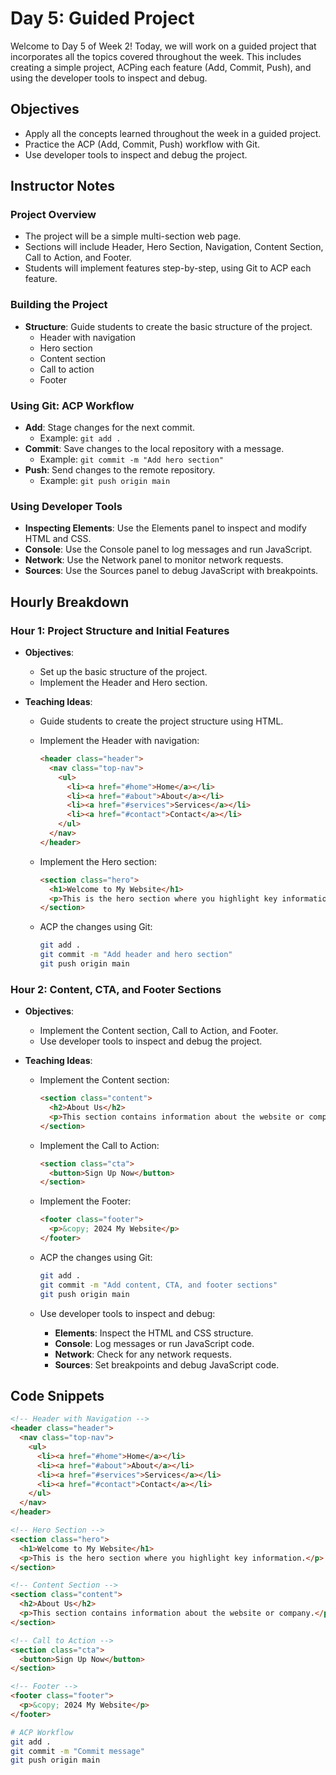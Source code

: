 # Day 5: Guided Project

Welcome to Day 5 of Week 2! Today, we will work on a guided project that incorporates all the topics covered throughout the week. This includes creating a simple project, ACPing each feature (Add, Commit, Push), and using the developer tools to inspect and debug.

## Objectives

- Apply all the concepts learned throughout the week in a guided project.
- Practice the ACP (Add, Commit, Push) workflow with Git.
- Use developer tools to inspect and debug the project.

## Instructor Notes

### Project Overview

- The project will be a simple multi-section web page.
- Sections will include Header, Hero Section, Navigation, Content Section, Call to Action, and Footer.
- Students will implement features step-by-step, using Git to ACP each feature.

### Building the Project

- **Structure**: Guide students to create the basic structure of the project.
  - Header with navigation
  - Hero section
  - Content section
  - Call to action
  - Footer

### Using Git: ACP Workflow

- **Add**: Stage changes for the next commit.
  - Example: `git add .`
- **Commit**: Save changes to the local repository with a message.
  - Example: `git commit -m "Add hero section"`
- **Push**: Send changes to the remote repository.
  - Example: `git push origin main`

### Using Developer Tools

- **Inspecting Elements**: Use the Elements panel to inspect and modify HTML and CSS.
- **Console**: Use the Console panel to log messages and run JavaScript.
- **Network**: Use the Network panel to monitor network requests.
- **Sources**: Use the Sources panel to debug JavaScript with breakpoints.

## Hourly Breakdown

### Hour 1: Project Structure and Initial Features

- **Objectives**:
  - Set up the basic structure of the project.
  - Implement the Header and Hero section.
- **Teaching Ideas**:

  - Guide students to create the project structure using HTML.
  - Implement the Header with navigation:

    ```html
    <header class="header">
      <nav class="top-nav">
        <ul>
          <li><a href="#home">Home</a></li>
          <li><a href="#about">About</a></li>
          <li><a href="#services">Services</a></li>
          <li><a href="#contact">Contact</a></li>
        </ul>
      </nav>
    </header>
    ```

  - Implement the Hero section:

    ```html
    <section class="hero">
      <h1>Welcome to My Website</h1>
      <p>This is the hero section where you highlight key information.</p>
    </section>
    ```

  - ACP the changes using Git:

    ```bash
    git add .
    git commit -m "Add header and hero section"
    git push origin main
    ```

### Hour 2: Content, CTA, and Footer Sections

- **Objectives**:
  - Implement the Content section, Call to Action, and Footer.
  - Use developer tools to inspect and debug the project.
- **Teaching Ideas**:

  - Implement the Content section:

    ```html
    <section class="content">
      <h2>About Us</h2>
      <p>This section contains information about the website or company.</p>
    </section>
    ```

  - Implement the Call to Action:

    ```html
    <section class="cta">
      <button>Sign Up Now</button>
    </section>
    ```

  - Implement the Footer:

    ```html
    <footer class="footer">
      <p>&copy; 2024 My Website</p>
    </footer>
    ```

  - ACP the changes using Git:

    ```bash
    git add .
    git commit -m "Add content, CTA, and footer sections"
    git push origin main
    ```

  - Use developer tools to inspect and debug:
    - **Elements**: Inspect the HTML and CSS structure.
    - **Console**: Log messages or run JavaScript code.
    - **Network**: Check for any network requests.
    - **Sources**: Set breakpoints and debug JavaScript code.

## Code Snippets

```html
<!-- Header with Navigation -->
<header class="header">
  <nav class="top-nav">
    <ul>
      <li><a href="#home">Home</a></li>
      <li><a href="#about">About</a></li>
      <li><a href="#services">Services</a></li>
      <li><a href="#contact">Contact</a></li>
    </ul>
  </nav>
</header>

<!-- Hero Section -->
<section class="hero">
  <h1>Welcome to My Website</h1>
  <p>This is the hero section where you highlight key information.</p>
</section>

<!-- Content Section -->
<section class="content">
  <h2>About Us</h2>
  <p>This section contains information about the website or company.</p>
</section>

<!-- Call to Action -->
<section class="cta">
  <button>Sign Up Now</button>
</section>

<!-- Footer -->
<footer class="footer">
  <p>&copy; 2024 My Website</p>
</footer>
```

```bash
# ACP Workflow
git add .
git commit -m "Commit message"
git push origin main
```
